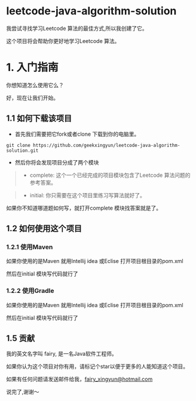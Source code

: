 # leetcode-java-algorithm-solution

我尝试寻找学习Leetcode 算法的最佳方式,所以我创建了它。

这个项目将会帮助你更好地学习Leetcode 算法。
 

# 1. 入门指南

你想知道怎么使用它么？

好，现在让我们开始。


## 1.1 如何下载该项目

- 首先我们需要把它fork或者clone 下载到你的电脑里。

```
git clone https://github.com/geekxingyun/leetcode-java-algorithm-solution.git
```

- 然后你将会发现项目分成了两个模块

> - complete: 这个一个已经完成的项目模块包含了Leetcode 算法问题的参考答案。

> - initial: 你只需要在这个项目里练习写算法就好了。

如果你不知道哪道题如何写，就打开complete 模块找答案就是了。

## 1.2 如何使用这个项目

### 1.2.1 使用Maven

如果你使用的是Maven 就用Intellij idea 或Eclise 打开项目根目录的pom.xml

然后在initial 模块写代码就行了

### 1.2.2 使用Gradle

如果你使用的是Maven 就用Intellij idea 或Eclise 打开项目根目录的pom.xml

然后在initial 模块写代码就行了

## 1.5 贡献

我的英文名字叫 fairy, 是一名Java软件工程师。

如果你认为这个项目对你有用，请标记个star以便于更多的人能知道这个项目。

如果有任何问题请发送邮件给我，fairy_xingyun@hotmail.com

说完了,谢谢～
